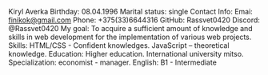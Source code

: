 Kiryl Averka
Birthday: 08.04.1996
Marital status: single
Contact Info:
Emai: finikok@gmail.com
Phone: +375(33)6644316
GitHub: Rassvet0420
Discord: @Rassvet0420
My goal:
To acquire a sufficient amount of knowledge and skills in web development for the implementation of various web projects.
Skills:
HTML/CSS - Confident knowledges.
JavaScript – theoretical knowledge.
Education:
Higher education. International university mitso. Specialization: economist - manager.
English:
B1 - Intermediate
